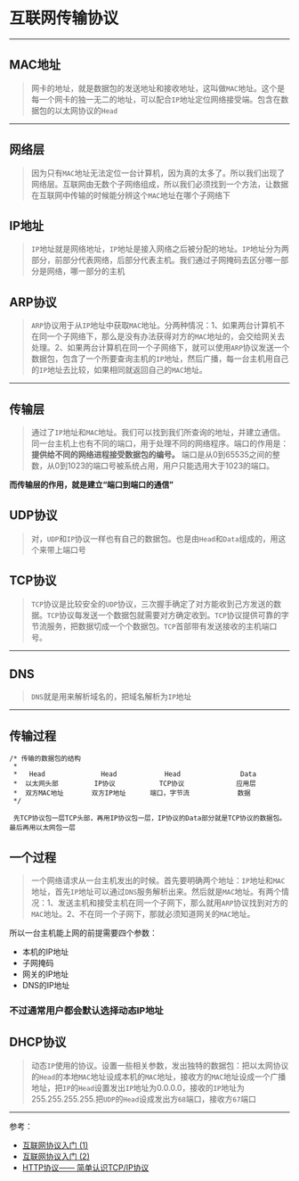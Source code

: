 ﻿# 互联网传输协议

---

## MAC地址
> 网卡的地址，就是数据包的发送地址和接收地址，这叫做`MAC`地址。这个是每一个网卡的独一无二的地址，可以配合`IP`地址定位网络接受端。包含在数据包的以太网协议的`Head`

---
## 网络层
> 因为只有`MAC`地址无法定位一台计算机，因为真的太多了。所以我们出现了网络层。互联网由无数个子网络组成，所以我们必须找到一个方法，让数据在互联网中传输的时候能分辨这个`MAC`地址在哪个子网络下

## IP地址
> `IP`地址就是网络地址，`IP`地址是接入网络之后被分配的地址。`IP`地址分为两部分，前部分代表网络，后部分代表主机。我们通过子网掩码去区分哪一部分是网络，哪一部分的主机

## ARP协议
> `ARP`协议用于从`IP`地址中获取`MAC`地址。分两种情况：1、如果两台计算机不在同一个子网络下，那么是没有办法获得对方的`MAC`地址的，会交给网关去处理。2、如果两台计算机在同一个子网络下，就可以使用`ARP`协议发送一个数据包，包含了一个所要查询主机的`IP`地址，然后广播，每一台主机用自己的`IP`地址去比较，如果相同就返回自己的`MAC`地址。

---
## 传输层
> 通过了`IP`地址和`MAC`地址。我们可以找到我们所查询的地址，并建立通信。
同一台主机上也有不同的端口，用于处理不同的网络程序。端口的作用是：**提供给不同的网络进程接受数据包的编号。**
端口是从0到65535之间的整数，从0到1023的端口号被系统占用，用户只能选用大于1023的端口。

**而传输层的作用，就是建立“端口到端口的通信”**

## UDP协议
> 对，`UDP`和`IP`协议一样也有自己的数据包。也是由`Head`和`Data`组成的，用这个来带上端口号

## TCP协议
> `TCP`协议是比较安全的`UDP`协议，三次握手确定了对方能收到己方发送的数据。`TCP`协议每发送一个数据包就需要对方确定收到。`TCP`协议提供可靠的字节流服务，把数据切成一个个数据包。`TCP`首部带有发送接收的主机端口号。

---
## DNS
> `DNS`就是用来解析域名的，把域名解析为`IP`地址

---
## 传输过程

```
/* 传输的数据包的结构
 *
 *   Head              Head            Head               Data
 *  以太网头部         IP协议           TCP协议             应用层
 *  双方MAC地址       双方IP地址      端口，字节流            数据
 */
 
 先TCP协议包一层TCP头部，再用IP协议包一层，IP协议的Data部分就是TCP协议的数据包。最后再用以太网包一层
```

## 一个过程
> 一个网络请求从一台主机发出的时候。首先要明确两个地址：`IP`地址和`MAC`地址，首先`IP`地址可以通过`DNS`服务解析出来。然后就是`MAC`地址。有两个情况：1、发送主机和接受主机在同一个子网下，那么就用`ARP`协议找到对方的`MAC`地址。2、不在同一个子网下，那就必须知道网关的`MAC`地址。

所以一台主机能上网的前提需要四个参数：

- 本机的IP地址
- 子网掩码
- 网关的IP地址
- DNS的IP地址


### 不过通常用户都会默认选择动态IP地址

## DHCP协议
> 动态`IP`使用的协议。设置一些相关参数，发出独特的数据包：把以太网协议的`Head`的本地`MAC`地址设成本机的`MAC`地址，接收方的`MAC`地址设成一个广播地址，把`IP`的`Head`设置发出`IP`地址为0.0.0.0，接收的`IP`地址为255.255.255.255.把`UDP`的`Head`设成发出方`68`端口，接收方`67`端口


---
参考：

 - [互联网协议入门 (1)][1]
 - [互联网协议入门 (2)][2]
 - [HTTP协议—— 简单认识TCP/IP协议][3]


  [1]: http://www.ruanyifeng.com/blog/2012/05/internet_protocol_suite_part_i.html
  [2]: http://www.ruanyifeng.com/blog/2012/06/internet_protocol_suite_part_ii.html
  [3]: http://www.cnblogs.com/roverliang/p/5176456.html
